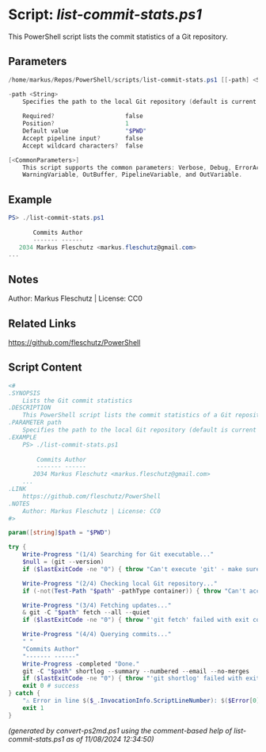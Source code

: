 Script: *list-commit-stats.ps1*
========================

This PowerShell script lists the commit statistics of a Git repository.

Parameters
----------
```powershell
/home/markus/Repos/PowerShell/scripts/list-commit-stats.ps1 [[-path] <String>] [<CommonParameters>]

-path <String>
    Specifies the path to the local Git repository (default is current working dir)
    
    Required?                    false
    Position?                    1
    Default value                "$PWD"
    Accept pipeline input?       false
    Accept wildcard characters?  false

[<CommonParameters>]
    This script supports the common parameters: Verbose, Debug, ErrorAction, ErrorVariable, WarningAction, 
    WarningVariable, OutBuffer, PipelineVariable, and OutVariable.
```

Example
-------
```powershell
PS> ./list-commit-stats.ps1
 
       Commits Author
       ------- ------
   2034 Markus Fleschutz <markus.fleschutz@gmail.com>
...

```

Notes
-----
Author: Markus Fleschutz | License: CC0

Related Links
-------------
https://github.com/fleschutz/PowerShell

Script Content
--------------
```powershell
<#
.SYNOPSIS
	Lists the Git commit statistics
.DESCRIPTION
	This PowerShell script lists the commit statistics of a Git repository.
.PARAMETER path
	Specifies the path to the local Git repository (default is current working dir)
.EXAMPLE
	PS> ./list-commit-stats.ps1
  
        Commits Author
        ------- ------
	   2034 Markus Fleschutz <markus.fleschutz@gmail.com>
	...
.LINK
	https://github.com/fleschutz/PowerShell
.NOTES
	Author: Markus Fleschutz | License: CC0
#>

param([string]$path = "$PWD")

try {
	Write-Progress "(1/4) Searching for Git executable..."
	$null = (git --version)
	if ($lastExitCode -ne "0") { throw "Can't execute 'git' - make sure Git is installed and available" }

	Write-Progress "(2/4) Checking local Git repository..."
	if (-not(Test-Path "$path" -pathType container)) { throw "Can't access directory: $path" }

	Write-Progress "(3/4) Fetching updates..."
	& git -C "$path" fetch --all --quiet
	if ($lastExitCode -ne "0") { throw "'git fetch' failed with exit code $lastExitCode" }

	Write-Progress "(4/4) Querying commits..."
	" "
	"Commits Author"
	"------- ------"
	Write-Progress -completed "Done."
	git -C "$path" shortlog --summary --numbered --email --no-merges
	if ($lastExitCode -ne "0") { throw "'git shortlog' failed with exit code $lastExitCode" }
	exit 0 # success
} catch {
	"⚠️ Error in line $($_.InvocationInfo.ScriptLineNumber): $($Error[0])"
	exit 1
}
```

*(generated by convert-ps2md.ps1 using the comment-based help of list-commit-stats.ps1 as of 11/08/2024 12:34:50)*
